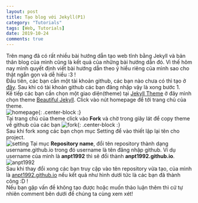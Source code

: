 ```yaml
---
layout: post
title: Tạo blog với Jekyll(P1)
category: "Tutorials"
tags: [Web, Tutorials]
date: 2019-10-24
comments: true
---
```


Trên mạng đã có rất nhiều bài hướng dẫn tạo web tĩnh bằng Jekyll và bản thân blog của mình cũng là kết quả của những bài hướng dẫn đó. Vì thế hôm nay mình quyết định viết bài hướng dẫn theo ý hiểu riêng của mình sao cho thật ngắn gọn và dễ hiểu :3 !  
Đầu tiên, các bạn cần một tài khoản github, các bạn nào chưa có thì tạo ở [đây](https://github.com/join?source=header-home). Sau khi có tài khoản github các bạn đăng nhập vậy là xong bước 1.  
Kế tiếp các bạn cần chọn một giao diện(theme) tại [Jekyll Theme](http://themes.jekyllrc.org) ở đây mình chọn theme [Beautiful Jekyll](https://github.com/daattali/beautiful-jekyll). Click vào nút homepage để tới trang chủ của theme.  
![homepage](https://v1gviq.by.files.1drv.com/y4m-gIkm3djKVC9Liy2nu58hE2UTYDaj4nBEdikr4pAcgNoD46US1UFM5ki3hFsovnmaVjNKTFPSgr9n0T0I4J5Vlx0o5jOHHkMRnVZvOVa2aQiiJ9NK5ja5yXkZav3r1hEwJ0crnhqZayEWHfm9C37trR7gaAP2aDXnm-OaL0tlGstmvHyLe0cSAYZjhPr3mWzQqCigYiLHdYm6IwHDB13oA/homepage.jpg?){: .center-block :}  
Tại trang chủ của theme click vào **Fork** và chờ trong giây lát để copy theme về github của các bạn
![fork](https://xvgviq.by.files.1drv.com/y4mM1s_x2CTYK1rBtmg4XUNRN5w5jV-WhZ1ZnHDbKJl5wxGOMm6RN3J_4WNR7H5WyZnnVO_17uZ688IEqrGbxCQ8p9UGEMOHJzN56hzlfX84PRd8lLn1ia44nIqUURQyea1RRG99AFwc0Jxx08dwJ-KO0-h8su7I2F8R4w1DSxAUNL0-wSlbrERFsmmlihy_S6Or0H4w5Y4wuRMm_EBWDfzag?width=1366&height=564&cropmode=none){: .center-block :}  
Sau khi fork xong các bạn chọn mục Setting để vào thiết lập lại tên cho project.  
![setting](https://w1gviq.by.files.1drv.com/y4mbF4Uu24ysi0jWqSL91ac-n3ovclHaHmGXec30loukafURBHY91EIpuhXs2jn1c-uJQZvpjtv74xjl-8cnE8y4_rV2bUGm_Bb7xZi-xH4u4yYgoMiRu6q3RFZfq6A8DfeSSeR1ehdRM8aTLt26Ug7ng4_Stq7k3zinNq0eCjrEjBHp2Agmu8f4LYCVV_sbUnXODkmlGJsK8p76jYRwypVBA?width=1011&height=513&cropmode=none)
Tại mục **Repository name**, đổi tên repository thành dạng username.github.io trong đó username là tên đăng nhập github. Ví dụ username của mình là **anpt1992** thì sẽ đổi thành **anpt1992.github.io**.  
![anpt1992](https://wfeurq.by.files.1drv.com/y4mRzm0lufIIT6kylE5lYxFW3WYcNw9mlTediq_vpFjI9qwWOTDLhWgTBseB9w-vGOP0hsryjLJ-t6EV4lHTWOr8wPBI5SzhifAzAcoO_IvqzWQbutBseDGJYVt9zB5GPZoBLZaJPmTjigjwd5sSQXu65eYYjnDVVWmgjEhIz_K8x3ZGnbXw9xzJZEzDuxEfm1U2jTN6-REwgAht9IkmtZt3w?width=1031&height=533&cropmode=none)  
Sau khi thay đổi xong các bạn truy cập vào tên repository vừa tạo, của mình là [anpt1992.github.io](https://anpt1992.github.io/) nếu kết quả như hình dưới tức là các bạn đã thành công :D !  
Nếu bạn gặp vấn đề không tạo được hoặc muốn thảo luận thêm thì cứ tự nhiên comment bên dưới để chúng ta cùng xem xét!
